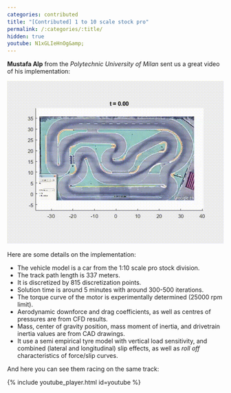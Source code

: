 ```yaml
---
categories: contributed
title: "[Contributed] 1 to 10 scale stock pro"
permalink: /:categories/:title/
hidden: true
youtube: N1xGLIeHnOg&amp;
---
```


**Mustafa Alp** from the *Polytechnic University of Milan* sent us a great video of his implementation:

![Animation of race track](/assets/posts/lapsim_2208_v1.gif)

Here are some details on the implementation:
* The vehicle model is a car from the 1:10 scale pro stock division.
* The track path length is 337 meters.
* It is discretized by 815 discretization points.
* Solution time is around 5 minutes with around 300-500 iterations.
* The torque curve of the motor is experimentally determined (25000 rpm limit).
* Aerodynamic downforce and drag coefficients, as well as centres of pressures are from CFD results.
* Mass, center of gravity position, mass moment of inertia, and drivetrain inertia values are from CAD drawings. 
* It use a semi empirical tyre model with vertical load sensitivity, and combined (lateral and longitudinal) slip effects, as well as *roll off* characteristics of force/slip curves.


And here you can see them racing on the same track:

{% include youtube_player.html id=youtube %}
